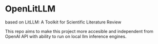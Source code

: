 # OpenLitLLM
based on LitLLM: A Toolkit for Scientific Literature Review

This repo aims to make this project more accesible and independent from OpenAI API with ability to run on local llm inference engines.
